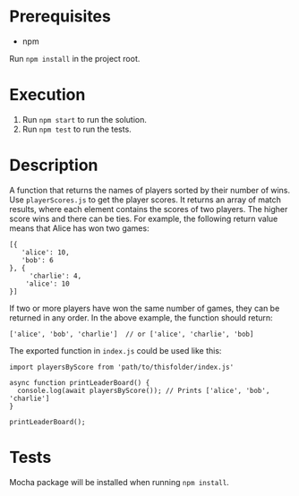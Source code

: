 # Prerequisites
* npm

Run `npm install` in the project root.

# Execution
1. Run `npm start` to run the solution.
2. Run `npm test` to run the tests.

# Description
A function that returns the names of players sorted by their number of wins. Use `playerScores.js` to get the player scores. It returns an array of match results, where each element contains the scores of two players. The higher score wins and there can be ties. For example, the following return value means that Alice has won two games: 
```
[{
   'alice': 10, 
   'bob': 6
}, {
     'charlie': 4, 
    'alice': 10
}]
```
If two or more players have won the same number of games, they can be returned in any order. In the above example, the function should return:
```
['alice', 'bob', 'charlie']  // or ['alice', 'charlie', 'bob]
```

The exported function in `index.js` could be used like this:
```
import playersByScore from 'path/to/thisfolder/index.js'

async function printLeaderBoard() {
  console.log(await playersByScore()); // Prints ['alice', 'bob', 'charlie']
}

printLeaderBoard();
```

# Tests
Mocha package will be installed when running `npm install`.
